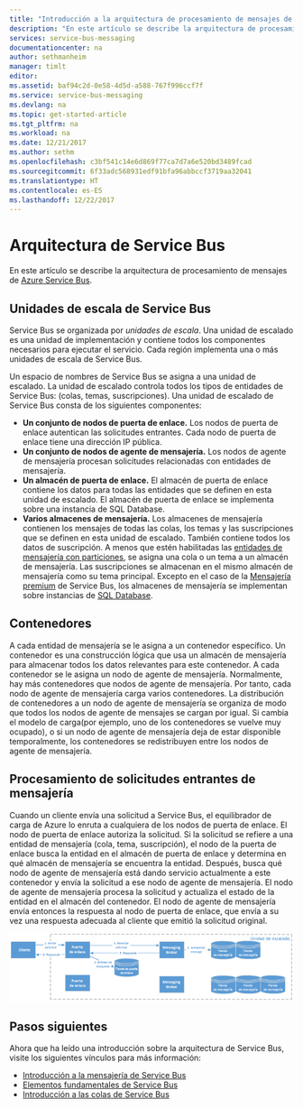 ```yaml
---
title: "Introducción a la arquitectura de procesamiento de mensajes de Azure Service Bus | Microsoft Docs"
description: "En este artículo se describe la arquitectura de procesamiento de mensajes de Azure Service Bus."
services: service-bus-messaging
documentationcenter: na
author: sethmanheim
manager: timlt
editor: 
ms.assetid: baf94c2d-0e58-4d5d-a588-767f996ccf7f
ms.service: service-bus-messaging
ms.devlang: na
ms.topic: get-started-article
ms.tgt_pltfrm: na
ms.workload: na
ms.date: 12/21/2017
ms.author: sethm
ms.openlocfilehash: c3bf541c14e6d869f77ca7d7a6e520bd3489fcad
ms.sourcegitcommit: 6f33adc568931edf91bfa96abbccf3719aa32041
ms.translationtype: HT
ms.contentlocale: es-ES
ms.lasthandoff: 12/22/2017
---
```

# <a name="service-bus-architecture"></a>Arquitectura de Service Bus

En este artículo se describe la arquitectura de procesamiento de mensajes de [Azure Service Bus](https://azure.microsoft.com/services/service-bus/).

## <a name="service-bus-scale-units"></a>Unidades de escala de Service Bus

Service Bus se organizada por *unidades de escala*. Una unidad de escalado es una unidad de implementación y contiene todos los componentes necesarios para ejecutar el servicio. Cada región implementa una o más unidades de escala de Service Bus.

Un espacio de nombres de Service Bus se asigna a una unidad de escalado. La unidad de escalado controla todos los tipos de entidades de Service Bus: (colas, temas, suscripciones). Una unidad de escalado de Service Bus consta de los siguientes componentes:

* **Un conjunto de nodos de puerta de enlace.** Los nodos de puerta de enlace autentican las solicitudes entrantes. Cada nodo de puerta de enlace tiene una dirección IP pública.
* **Un conjunto de nodos de agente de mensajería.** Los nodos de agente de mensajería procesan solicitudes relacionadas con entidades de mensajería.
* **Un almacén de puerta de enlace.** El almacén de puerta de enlace contiene los datos para todas las entidades que se definen en esta unidad de escalado. El almacén de puerta de enlace se implementa sobre una instancia de SQL Database.
* **Varios almacenes de mensajería.** Los almacenes de mensajería contienen los mensajes de todas las colas, los temas y las suscripciones que se definen en esta unidad de escalado. También contiene todos los datos de suscripción. A menos que estén habilitadas las [entidades de mensajería con particiones](service-bus-partitioning.md), se asigna una cola o un tema a un almacén de mensajería. Las suscripciones se almacenan en el mismo almacén de mensajería como su tema principal. Excepto en el caso de la [Mensajería premium](service-bus-premium-messaging.md) de Service Bus, los almacenes de mensajería se implementan sobre instancias de [SQL Database](https://azure.microsoft.com/services/sql-database/).

## <a name="containers"></a>Contenedores

A cada entidad de mensajería se le asigna a un contenedor específico. Un contenedor es una construcción lógica que usa un almacén de mensajería para almacenar todos los datos relevantes para este contenedor. A cada contenedor se le asigna un nodo de agente de mensajería. Normalmente, hay más contenedores que nodos de agente de mensajería. Por tanto, cada nodo de agente de mensajería carga varios contenedores. La distribución de contenedores a un nodo de agente de mensajería se organiza de modo que todos los nodos de agente de mensajes se cargan por igual. Si cambia el modelo de carga(por ejemplo, uno de los contenedores se vuelve muy ocupado), o si un nodo de agente de mensajería deja de estar disponible temporalmente, los contenedores se redistribuyen entre los nodos de agente de mensajería.

## <a name="processing-of-incoming-messaging-requests"></a>Procesamiento de solicitudes entrantes de mensajería

Cuando un cliente envía una solicitud a Service Bus, el equilibrador de carga de Azure lo enruta a cualquiera de los nodos de puerta de enlace. El nodo de puerta de enlace autoriza la solicitud. Si la solicitud se refiere a una entidad de mensajería (cola, tema, suscripción), el nodo de la puerta de enlace busca la entidad en el almacén de puerta de enlace y determina en qué almacén de mensajería se encuentra la entidad. Después, busca qué nodo de agente de mensajería está dando servicio actualmente a este contenedor y envía la solicitud a ese nodo de agente de mensajería. El nodo de agente de mensajería procesa la solicitud y actualiza el estado de la entidad en el almacén del contenedor. El nodo de agente de mensajería envía entonces la respuesta al nodo de puerta de enlace, que envía a su vez una respuesta adecuada al cliente que emitió la solicitud original.

![Procesamiento de solicitudes entrantes de mensajería](./media/service-bus-architecture/ic690644.png)

## <a name="next-steps"></a>Pasos siguientes

Ahora que ha leído una introducción sobre la arquitectura de Service Bus, visite los siguientes vínculos para más información:

* [Introducción a la mensajería de Service Bus](service-bus-messaging-overview.md)
* [Elementos fundamentales de Service Bus](service-bus-fundamentals-hybrid-solutions.md)
* [Introducción a las colas de Service Bus](service-bus-dotnet-get-started-with-queues.md)


